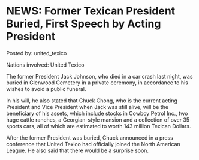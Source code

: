 # NEWS: Former Texican President Buried, First Speech by Acting President

Posted by: united_texico

Nations involved: United Texico

The former President Jack Johnson, who died in a car crash last night, was buried in Glenwood Cemetery in a private ceremony, in accordance to his wishes to avoid a public funeral.

In his will, he also stated that Chuck Chong, who is the current acting President and Vice President when Jack was still alive, will be the beneficiary of his assets, which include stocks in Cowboy Petrol Inc., two huge cattle ranches, a Georgian-style mansion and a collection of over 35 sports cars, all of which are estimated to worth 143 million Texican Dollars.

After the former President was buried, Chuck announced in a press conference that United Texico had officially joined the North American League. He also said that there would be a surprise soon.